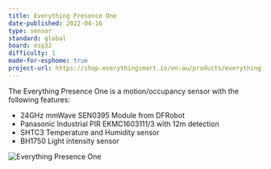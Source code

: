 ```yaml
---
title: Everything Presence One
date-published: 2022-04-16
type: sensor
standard: global
board: esp32
difficulty: 1
made-for-esphome: true
project-url: https://shop.everythingsmart.io/en-au/products/everything-presence-one-kit
---
```


The Everything Presence One is a motion/occupancy sensor with the following features:

- 24GHz mmWave SEN0395 Module from DFRobot
- Panasonic Industrial PIR EKMC1603111/3 with 12m detection
- SHTC3 Temperature and Humidity sensor
- BH1750 Light intensity sensor

![Everything Presence One](/everythingsmartmotion-20.jpg "Everything Presence One")
